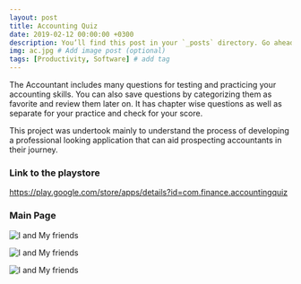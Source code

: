 ```yaml
---
layout: post
title: Accounting Quiz
date: 2019-02-12 00:00:00 +0300
description: You’ll find this post in your `_posts` directory. Go ahead and edit it and re-build the site to see your changes. # Add post description (optional)
img: ac.jpg # Add image post (optional)
tags: [Productivity, Software] # add tag
---
```


The Accountant includes many questions for testing and practicing your accounting skills.
You can also save questions by categorizing them as favorite and review them later on.
It has chapter wise questions as well as separate for your practice and check for your score.

This project was undertook mainly to understand the process of developing a professional looking application that can aid prospecting accountants in their journey.

### Link to the playstore

https://play.google.com/store/apps/details?id=com.finance.accountingquiz

### Main Page

![I and My friends]({{site.baseurl}}/assets/img/m1.jpg)

![I and My friends]({{site.baseurl}}/assets/img/m2.jpg)

![I and My friends]({{site.baseurl}}/assets/img/m3.jpg)

